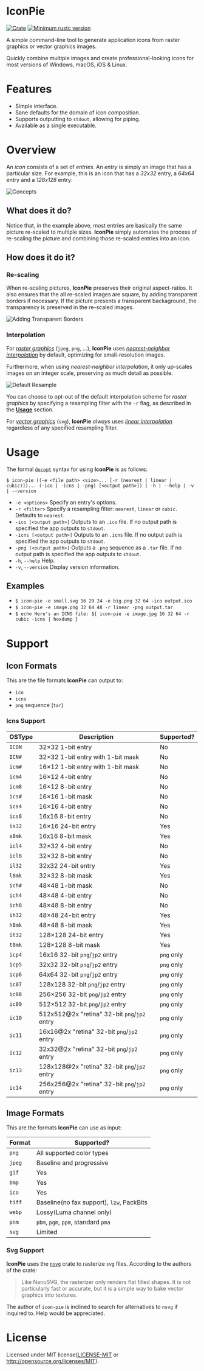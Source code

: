 # IconPie

[![Crate](https://img.shields.io/crates/v/icon-pie.svg)](https://crates.io/crates/icon-pie)
[![Minimum rustc version](https://img.shields.io/badge/rustc-1.32+-lightgray.svg)](https://github.com/rust-random/rand#rust-version-requirements)

A simple command-line tool to generate application icons from raster graphics or vector graphics images.

Quickly combine multiple images and create professional-looking icons for most versions of Windows, 
macOS, iOS & Linux.

# Features

* Simple interface.
* Sane defaults for the domain of icon composition.
* Supports outputting to `stdout`, allowing for piping.
* Available as a single executable.

# Overview

An _icon_ consists of a set of _entries_. An _entry_ is simply an image that has a particular size.
For example, this is an icon that has a _32x32_ entry, a _64x64_ entry and a _128x128_ entry:

![Concepts](examples/concepts.png)

## What does it do?

Notice that, in the example above, most entries are basically the same picture re-scaled to 
multiple sizes. **IconPie** simply automates the process of re-scaling the picture and combining 
those re-scaled entries into an icon.

## How does it do it?

### Re-scaling

When re-scaling pictures, **IconPie** preserves their original aspect-ratios. It also ensures that 
the all re-scaled images are square, by adding transparent borders if necessary. If the picture 
presents a transparent backaground, the transparency is preserved in the re-scaled images.

![Adding Transparent Borders](examples/borders.png)

### Interpolation

For _[raster graphics](https://en.wikipedia.org/wiki/Raster_graphics)_ (`jpeg`, `png`, ...), **IconPie** 
uses _[nearest-neighbor interpolation](https://en.wikipedia.org/wiki/Nearest-neighbor_interpolation)_ 
by default, optimizing for  small-resolution images.

Furthermore, when using _nearest-neighbor interpolation_, it only up-scales images on an integer 
scale, preserving as much detail as possible.

![Default Resample](examples/default_resample.png)

You can choose to opt-out of the default interpolation scheme for _raster graphics_ by specifying a 
resampling filter with the `-r` flag, as described in the **[Usage](#Usage)** section.

For _[vector graphics](https://en.wikipedia.org/wiki/Vector_graphics)_ (`svg`), 
**IconPie** _always_ uses _[linear interpolation](https://en.wikipedia.org/wiki/Linear_interpolation)_ 
regardless of any specified resampling filter.

# Usage

The formal [`docopt`](http://docopt.org/) syntax for using **IconPie** is as follows:

```$ icon-pie ((-e <file path> <size>... [-r (nearest | linear | cubic)])... (-ico | -icns | -png) [<output path>]) | -h | --help | -v | --version```

* `-e <options>` Specify an entry's options.
* `-r <filter>` Specify a resampling filter: `nearest`, `linear` or `cubic`. Defaults to `nearest`.
* `-ico [<output path>]` Outputs to an `.ico` file. If no output path is specified the app outputs to 
  `stdout`.
* `-icns [<output path>]` Outputs to an `.icns` file. If no output path is specified the app outputs 
  to `stdout`.
* `-png [<output path>]` Outputs a `.png` sequence as a `.tar` file. If no output path is specified the 
  app outputs to `stdout`.
* `-h`, `--help` Help.
* `-v`, `--version` Display version information.

## Examples

* `$ icon-pie -e small.svg 16 20 24 -e big.png 32 64 -ico output.ico`
* `$ icon-pie -e image.png 32 64 48 -r linear -png output.tar`
* `$ echo Here's an ICNS file: ${ icon-pie -e image.jpg 16 32 64 -r cubic -icns | hexdump }`

# Support

## Icon Formats

This are the file formats **IconPie** can output to:

* `ico`
* `icns`
* `png` sequence (`tar`)

### Icns Support

| OSType | Description                                  | Supported?   |
|--------|----------------------------------------------|--------------|
| `ICON` | 32×32 1-bit entry                            | No           |
| `ICN#` | 32×32 1-bit entry with 1-bit mask            | No           |
| `icm#` | 16×12 1-bit entry with 1-bit mask            | No           |
| `icm4` | 16×12 4-bit entry                            | No           |
| `icm8` | 16×12 8-bit entry                            | No           |
| `ics#` | 16×16 1-bit mask                             | No           |
| `ics4` | 16×16 4-bit entry                            | No           |
| `ics8` | 16x16 8-bit entry                            | No           |
| `is32` | 16×16 24-bit entry                           | Yes          |
| `s8mk` | 16x16 8-bit mask                             | Yes          |
| `icl4` | 32×32 4-bit entry                            | No           |
| `icl8` | 32×32 8-bit entry                            | No           |
| `il32` | 32x32 24-bit entry                           | Yes          |
| `l8mk` | 32×32 8-bit mask                             | Yes          |
| `ich#` | 48×48 1-bit mask                             | No           |
| `ich4` | 48×48 4-bit entry                            | No           |
| `ich8` | 48×48 8-bit entry                            | No           |
| `ih32` | 48×48 24-bit entry                           | Yes          |
| `h8mk` | 48×48 8-bit mask                             | Yes          |
| `it32` | 128×128 24-bit entry                         | Yes          |
| `t8mk` | 128×128 8-bit mask                           | Yes          |
| `icp4` | 16x16 32-bit `png`/`jp2` entry               | `png` only   |
| `icp5` | 32x32 32-bit `png`/`jp2` entry               | `png` only   |
| `icp6` | 64x64 32-bit `png`/`jp2` entry               | `png` only   |
| `ic07` | 128x128 32-bit `png`/`jp2` entry             | `png` only   |
| `ic08` | 256×256 32-bit `png`/`jp2` entry             | `png` only   |
| `ic09` | 512×512 32-bit `png`/`jp2` entry             | `png` only   |
| `ic10` | 512x512@2x "retina" 32-bit `png`/`jp2` entry | `png` only   |
| `ic11` | 16x16@2x "retina" 32-bit `png`/`jp2` entry   | `png` only   |
| `ic12` | 32x32@2x "retina" 32-bit `png`/`jp2` entry   | `png` only   |
| `ic13` | 128x128@2x "retina" 32-bit `png`/`jp2` entry | `png` only   |
| `ic14` | 256x256@2x "retina" 32-bit `png`/`jp2` entry | `png` only   |

## Image Formats

This are the formats **IconPie** can use as input:

| Format | Supported?                                | 
|--------|-------------------------------------------| 
| `png`  | All supported color types                 | 
| `jpeg` | Baseline and progressive                  | 
| `gif`  | Yes                                       | 
| `bmp`  | Yes                                       | 
| `ico`  | Yes                                       | 
| `tiff` | Baseline(no fax support), `lzw`, PackBits | 
| `webp` | Lossy(Luma channel only)                  | 
| `pnm ` | `pbm`, `pgm`, `ppm`, standard `pma`       |
| `svg`  | Limited                                   |

### Svg Support

**IconPie** uses the [`nsvg`](https://crates.io/crates/nsvg) crate to rasterize `svg` files. 
According to the authors of the crate:

> Like NanoSVG, the rasterizer only renders flat filled shapes. It is not particularly fast or 
> accurate, but it is a simple way to bake vector graphics into textures.

The author of `icon-pie` is inclined to search for alternatives to `nsvg` if inquired to. 
Help would be appreciated.

# License

Licensed under MIT license([LICENSE-MIT](https://github.com/GarkGarcia/icon-pie/blob/master/LICENSE) 
or http://opensource.org/licenses/MIT).
